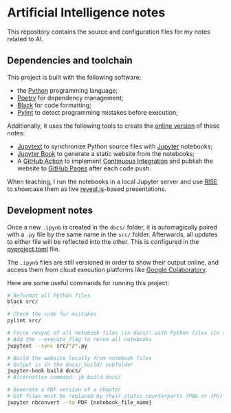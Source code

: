 # Artificial Intelligence notes

This repository contains the source and configuration files for my notes related to AI.

## Dependencies and toolchain

This project is built with the following software:

- the [Python](https://www.python.org/) programming language;
- [Poetry](https://python-poetry.org/) for dependency management;
- [Black](https://github.com/psf/black) for code formatting;
- [Pylint](https://github.com/pylint-dev/pylint) to detect programming mistakes before execution;

Additionally, it uses the following tools to create the [online version](https://www.bpesquet.fr/ainotes) of these notes:

- [Jupytext](https://jupytext.readthedocs.io) to synchronize Python source files with [Jupyter](https://jupyter.org/) notebooks;
- [Jupyter Book](https://jupyterbook.org) to generate a static website from the notebooks;
- A [GitHub Action](.github/workflows/deploy.yaml) to implement [Continuous Integration](https://en.wikipedia.org/wiki/Continuous_integration) and publish the website to [GitHub Pages](https://pages.github.com/) after each code push.

When teaching, I run the notebooks in a local Jupyter server and use [RISE](https://rise.readthedocs.io) to showcase them as live [reveal.js](https://revealjs.com)-based presentations.

## Development notes

Once a new `.ipynb` is created in the `docs/` folder, it is automagically paired with a `.py` file by the same name in the `src/` folder. Afterwards, all updates to either file will be reflected into the other. This is configured in the [pyproject.toml](pyproject.toml) file.

The `.ipynb` files are still versioned in order to show their output online, and access them from cloud execution platforms like [Google Colaboratory](https://colab.research.google.com/).

Here are some useful commands for running this project:

```bash
# Reformat all Python files
black src/

# Check the code for mistakes
pylint src/

# Force resync of all notebook files (in docs/) with Python files (in src/)
# Add the --execute flag to rerun all notebooks
jupytext --sync src/*/*.py

# Build the website locally from notebook files
# Output is in the docs/_build/ subfolder
jupyter-book build docs/
# Alternative command: jb build docs/

# Generate a PDF version of a chapter
# GIF files must be replaced by their static counterparts (PNG or JPG) in the notebook before launching this command
jupyter nbconvert --to PDF {notebook_file_name}
```
